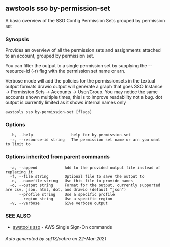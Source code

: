 ## awstools sso by-permission-set

A basic overview of the SSO Config Permission Sets grouped by permission set

### Synopsis

Provides an overview of all the permission sets and assignments attached to an account,
	grouped by permission set.

You can filter the output to a single permission set by supplying the --resource-id (-r) flag with the permission set name or arn.

Verbose mode will add the policies for the permissionsets in the textual output formats drawio output will generate a graph that goes SSO Instance -> Permission Sets -> Accounts -> User/Group. You may notice the same accounts shown multiple times, this is to improve readability not a bug. dot output is currently limited as it shows internal names only
	

```
awstools sso by-permission-set [flags]
```

### Options

```
  -h, --help                 help for by-permission-set
  -r, --resource-id string   The permission set name or arn you want to limit to
```

### Options inherited from parent commands

```
  -a, --append            Add to the provided output file instead of replacing it
  -f, --file string       Optional file to save the output to
  -n, --namefile string   Use this file to provide names
  -o, --output string     Format for the output, currently supported are csv, json, html, dot, and drawio (default "json")
      --profile string    Use a specific profile
      --region string     Use a specific region
  -v, --verbose           Give verbose output
```

### SEE ALSO

* [awstools sso](awstools_sso.md)	 - AWS Single Sign-On commands

###### Auto generated by spf13/cobra on 22-Mar-2021
